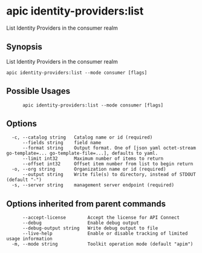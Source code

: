 # apic identity-providers:list

List Identity Providers in the consumer realm

## Synopsis

List Identity Providers in the consumer realm

```
apic identity-providers:list --mode consumer [flags]
```

## Possible Usages

```
      apic identity-providers:list --mode consumer [flags]
```

## Options

```
  -c, --catalog string   Catalog name or id (required)
      --fields string    field name
      --format string    Output format. One of [json yaml octet-stream go-template=... go-template-file=...], defaults to yaml.
      --limit int32      Maximum number of items to return
      --offset int32     Offset item number from list to begin return
  -o, --org string       Organization name or id (required)
      --output string    Write file(s) to directory, instead of STDOUT (default "-")
  -s, --server string    management server endpoint (required)
```

## Options inherited from parent commands

```
      --accept-license        Accept the license for API Connect
      --debug                 Enable debug output
      --debug-output string   Write debug output to file
      --live-help             Enable or disable tracking of limited usage information
  -m, --mode string           Toolkit operation mode (default "apim")
```

